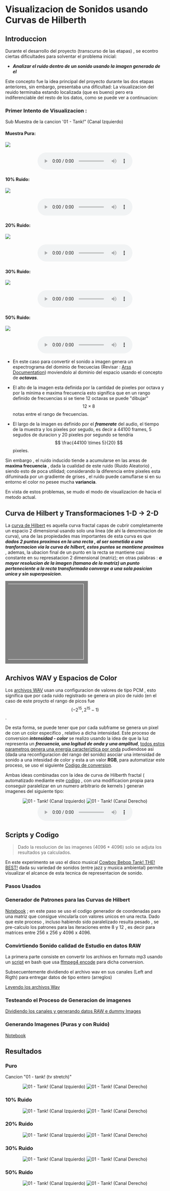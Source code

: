 <script src="https://tex.s2cms.ru/latex.js"></script>

# Visualizacion de Sonidos usando Curvas de Hilberth

## Introduccion

Durante el desarrollo del proyecto (transcurso de las etapas) , se econtro ciertas dificultades para solventar el problema inicial:

* ***Analizar el ruido dentro de un sonido usando la imagen generada de el***

Este concepto fue la idea principal del proyecto durante las dos etapas anteriores, sin embargo, presentaba una dificultad: La visualizacion del reuido terminaba estando localizada (que es bueno) pero era indiferenciable del resto de los datos, como se puede ver a continuacion:

### Primer Intento de Visualizacion :

Sub Muestra de la cancion '01 - Tank!" (Canal Izquierdo)

#### Muestra Pura:

![](./project_data/images/tank_sample_pure_1_L.bmp)

<center>
  <audio controls="controls">
    <source type="audio/wav" src="./project_data/tank_sample_pure_1_L.wav"></source>
    <p>Your browser does not support this audio format (WAV).</p>
  </audio>
</center>

#### 10% Ruido:

![](./project_data/images/tank_sample_random_10_1_L.bmp)

<center>
  <audio controls="controls">
    <source type="audio/wav" src="./project_data/tank_sample_random_10_1_L.wav"></source>
    <p>Your browser does not support this audio format (WAV).</p>
  </audio>
</center>


#### 20% Ruido:

![](./project_data/images/tank_sample_random_20_1_L.bmp)

<center>
  <audio controls="controls">
    <source type="audio/wav" src="./project_data/tank_sample_random_20_1_L.wav"></source>
    <p>Your browser does not support this audio format (WAV).</p>
  </audio>
</center>


#### 30% Ruido:

![](./project_data/images/tank_sample_random_30_1_L.bmp)

<center>
  <audio controls="controls">
    <source type="audio/wav" src="./project_data/tank_sample_random_30_1_L.wav"></source>
    <p>Your browser does not support this audio format (WAV).</p>
  </audio>
</center>


#### 50% Ruido:

![](./project_data/images/tank_sample_random_35_1_L.bmp)

<center>
  <audio controls="controls">
    <source type="audio/wav" src="./project_data/tank_sample_random_35_1_L.wav"></source>
    <p>Your browser does not support this audio format (WAV).</p>
  </audio>
</center>

* En este caso para convertir el sonido a imagen genera un espectrograma del dominio de frecuecias (Revisar : [Arss Documentation](http://arss.sourceforge.net/doc.shtml)) moviendolo al dominio del espacio usando el concepto de ***octavas***.

* El alto de la imagen esta definida por la cantidad de pixeles por octava y por la minima e maxima frecuencia esto significa que en un rango definido de frecuencias si se tiene 12 octavas se puede "dibujar" $$ 12 \times 8$$ notas entre el rango de frecuencias.

* El largo de la imagen es definido por el ***framerate*** del audio, el tiempo de la muestra y los pixeles por segudo, es decir a 44100 frames, 5 segudos de duracion y 20 pixeles por segundo se tendria $$ \frac{44100 \times 5}{20} $$ pixeles.

Sin embargo , el ruido inducido tiende a acumularse en las areas de **maxima frecuencia** , dada la cualidad de este ruido (Ruido Aleatorio) , siendo esto de poca utilidad; considerando la diferencia entre pixeles esta difuminada por un gradiente de grises , el ruido puede camuflarse si en su entorno el color no pesee mucha **variancia**.

En vista de estos problemas, se mudo el modo de visualizacion de hacia el metodo actual.

## Curva de Hilbert y Transformaciones  1-D -> 2-D 

La [curva de Hilbert](https://en.wikipedia.org/wiki/Hilbert_curve) es aquella curva fractal capas de cubrir completamente un espacio 2 dimensional usando solo una linea (de ahi la denominacion de curva),  una de las propiedades mas importantes de esta curva es que ***dados 2 puntos proximos en la una recta , al ser sometida a una tranformacion via la curva de hilbert, estos puntos se mantiene proximos*** , ademas, la ubacion final de un punto en la recta se mantiene casi constante en su represatacion 2 dimensional (matriz); en otras palabras : ***a mayor resolucion de la imagen (tamano de la matriz) un punto perteneciente a la recta transformada converge a una sola posicion unica y sin superposicion***.

![Curva de Hilberth, 8 Iteraciones recursiva del Fractal](./md-media/Hilbert_curve.gif)

## Archivos WAV y Espacios de Color

Los [archivos WAV](http://soundfile.sapp.org/doc/WaveFormat/) usan una configuracion de valores de tipo PCM , esto significa que por cada ruido registrado se genera un pico de ruido (en el caso de este proycto el rango de picos fue $$ (-2^{15}, 2^{15} - 1) $$.

De esta forma, se puede tener que por cada subframe se genera un pixel de con un color especifico , relativo a dicha intensidad.
Este proceso de conversion ***intensidad -  color*** se realizo usando la idea de que la luz representa un ***frecuencia, una logitud de onda y una amplitud***, [todos estos parametros genera una energia caracteriztica por onda](http://www.fourmilab.ch/documents/specrend/) pudiendose asi (dada una reconfiguracion del rango del sonido) asociar una intensidad de sonido a una intesidad de color y esta a un valor  **RGB**, para automatizar este proceso, se uso el siguiente [Codigo de conversion](http://www.noah.org/wiki/Wavelength_to_RGB_in_Python).

Ambas ideas combinadas con la idea de curva de Hilberth fractal ( automatizado mediante este [codigo](https://github.com/galtay/hilbert_curve) , con una modificacion propia para conseguir paralelizar en un numero arbitrario de kernels ) generan imagenes del siguiente tipo:

<center>
<img src="./data/01 - tank! (tv stretch)_L.png" alt="01 - Tank! (Canal Izquierdo)">
<img src="./data/01 - tank! (tv stretch)_R.png" alt="01 - Tank! (Canal Derecho)">
</center>

<center>
  <audio controls="controls">
    <source type="audio/wav" src="./data/01 - tank! (tv stretch).wav"></source>
    <p>Your browser does not support this audio format (WAV).</p>
  </audio>
</center>

## Scripts y Codigo

> Dado la resolucion de las imagenes (4096 * 4096) solo se adjuta los resultados ya calculados.

En este experimento se uso el disco musical [Cowboy Bebop Tank! THE! BEST!](http://cowboybebop.wikia.com/wiki/Cowboy_Bebop_Tank!_THE!_BEST!) dada su variedad de sonidos (entre jazz y musica ambiental) permite visualizar el alcance de esta tecnica de representacion de sonido.

### Pasos Usados

### Generador de Patrones para las Curvas de Hilbert

[Notebook](https://nbviewer.jupyter.org/github/jahirmedinacs/usp-sound-visual/blob/master/hilberth-curve/Hilberth%20Coordinates%20Calculator.ipynb) ; en este paso se uso el codigo generador de coordenadas para una matriz que consigue vincularla con valores unicos en una recta. Dado que este proceso , incluso habiendo sido paralelizado resulta pesado , se pre-calculo los patrones para las iteraciones entre 8 y 12 , es decir para matrices entre 256 x 256 y 4096 x 4096.

### Convirtiendo Sonido calidad de Estudio en datos RAW

La primera parte consiste en convertir los archivos en formato mp3 usando un [script]("../datalib/mp3_2_wav.sh") en bash que usa [ffmpeg4 encode](https://www.ffmpeg.org) para dicha conversion.

Subsecuentemente dividiendo el archivo wav en sus canales (Left and Rigth) para entregar datos de tipo entero (arreglos)

[Leyendo los archivos Wav](https://nbviewer.jupyter.org/github/jahirmedinacs/usp-sound-visual/blob/master/jupyter-data/part%201.ipynb)

### Testeando el Proceso de Generacion de imagenes

[Dividiendo los canales y generando datos RAW e dummy Images](https://nbviewer.jupyter.org/github/jahirmedinacs/usp-sound-visual/blob/master/jupyter-data/Part%203.ipynb)

### Generando Imagenes (Puras y con Ruido)

[Notebook](https://nbviewer.jupyter.org/github/jahirmedinacs/usp-sound-visual/blob/master/jupyter-data/Part%204.ipynb)

## Resultados

### Puro

Cancion "01 - tank! (tv stretch)"

<center>
<img src="./data/01 - tank! (tv stretch)_L.png" alt="01 - Tank! (Canal Izquierdo)">
<img src="./data/01 - tank! (tv stretch)_R.png" alt="01 - Tank! (Canal Derecho)">
</center>


### 10% Ruido

<center>
<img src="./data/01 - tank! (tv stretch)_10_L.png" alt="01 - Tank! (Canal Izquierdo)">
<img src="./data/01 - tank! (tv stretch)_10_R.png" alt="01 - Tank! (Canal Derecho)">
</center>

### 20% Ruido

<center>
<img src="./data/01 - tank! (tv stretch)_20_L.png" alt="01 - Tank! (Canal Izquierdo)">
<img src="./data/01 - tank! (tv stretch)_20_R.png" alt="01 - Tank! (Canal Derecho)">
</center>

### 30% Ruido

<center>
<img src="./data/01 - tank! (tv stretch)_30_L.png" alt="01 - Tank! (Canal Izquierdo)">
<img src="./data/01 - tank! (tv stretch)_30_R.png" alt="01 - Tank! (Canal Derecho)">
</center>

### 50% Ruido

<center>
<img src="./data/01 - tank! (tv stretch)_35_L.png" alt="01 - Tank! (Canal Izquierdo)">
<img src="./data/01 - tank! (tv stretch)_35_R.png" alt="01 - Tank! (Canal Derecho)">
</center>

